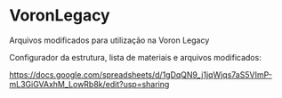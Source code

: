 # VoronLegacy

Arquivos modificados para utilização na Voron Legacy

Configurador da estrutura, lista de materiais e arquivos modificados:

https://docs.google.com/spreadsheets/d/1gDqQN9_j1jqWjqs7aS5VImP-mL3GiGVAxhM_LowRb8k/edit?usp=sharing
